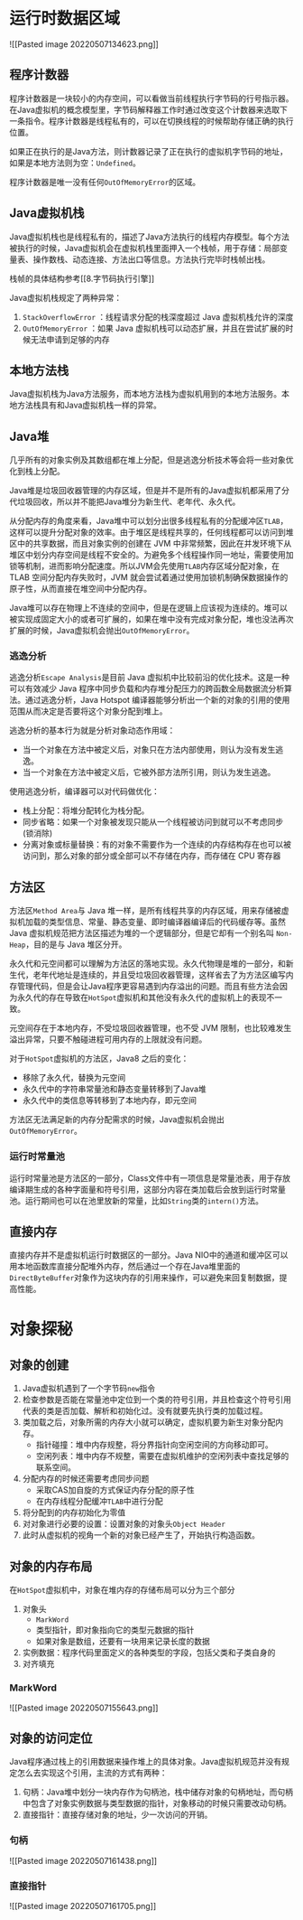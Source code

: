 # 运行时数据区域
![[Pasted image 20220507134623.png]]
## 程序计数器
程序计数器是一块较小的内存空间，可以看做当前线程执行字节码的行号指示器。在Java虚拟机的概念模型里，字节码解释器工作时通过改变这个计数器来选取下一条指令。程序计数器是线程私有的，可以在切换线程的时候帮助存储正确的执行位置。

如果正在执行的是Java方法，则计数器记录了正在执行的虚拟机字节码的地址，如果是本地方法则为空：`Undefined`。

程序计数器是唯一没有任何`OutOfMemoryError`的区域。

## Java虚拟机栈
Java虚拟机栈也是线程私有的，描述了Java方法执行的线程内存模型。每个方法被执行的时候，Java虚拟机会在虚拟机栈里面押入一个栈帧，用于存储：局部变量表、操作数栈、动态连接、方法出口等信息。方法执行完毕时栈帧出栈。

栈帧的具体结构参考[[8.字节码执行引擎]]

Java虚拟机栈规定了两种异常：
1. `StackOverflowError` ：线程请求分配的栈深度超过 Java 虚拟机栈允许的深度
2. `OutOfMemoryError` ：如果 Java 虚拟机栈可以动态扩展，并且在尝试扩展的时候无法申请到足够的内存

## 本地方法栈
Java虚拟机栈为Java方法服务，而本地方法栈为虚拟机用到的本地方法服务。本地方法栈具有和Java虚拟机栈一样的异常。

## Java堆
几乎所有的对象实例及其数组都在堆上分配，但是逃逸分析技术等会将一些对象优化到栈上分配。

Java堆是垃圾回收器管理的内存区域，但是并不是所有的Java虚拟机都采用了分代垃圾回收，所以并不能把Java堆分为新生代、老年代、永久代。

从分配内存的角度来看，Java堆中可以划分出很多线程私有的分配缓冲区`TLAB`，这样可以提升分配对象的效率。由于堆区是线程共享的，任何线程都可以访问到堆区中的共享数据，而且对象实例的创建在 JVM 中非常频繁，因此在并发环境下从堆区中划分内存空间是线程不安全的。为避免多个线程操作同一地址，需要使用加锁等机制，进而影响分配速度。所以JVM会先使用`TLAB`内存区域分配对象，在 TLAB 空间分配内存失败时，JVM 就会尝试着通过使用加锁机制确保数据操作的原子性，从而直接在堆空间中分配内存。

Java堆可以存在物理上不连续的空间中，但是在逻辑上应该视为连续的。堆可以被实现成固定大小的或者可扩展的，如果在堆中没有完成对象分配，堆也没法再次扩展的时候，Java虚拟机会抛出`OutOfMemoryError`。

### 逃逸分析
逃逸分析`Escape Analysis`是目前 Java 虚拟机中比较前沿的优化技术。这是一种可以有效减少 Java 程序中同步负载和内存堆分配压力的跨函数全局数据流分析算法。通过逃逸分析，Java Hotspot 编译器能够分析出一个新的对象的引用的使用范围从而决定是否要将这个对象分配到堆上。

逃逸分析的基本行为就是分析对象动态作用域：
-   当一个对象在方法中被定义后，对象只在方法内部使用，则认为没有发生逃逸。
-   当一个对象在方法中被定义后，它被外部方法所引用，则认为发生逃逸。

使用逃逸分析，编译器可以对代码做优化：
-   栈上分配：将堆分配转化为栈分配。
-   同步省略：如果一个对象被发现只能从一个线程被访问到就可以不考虑同步(锁消除)
-   分离对象或标量替换：有的对象不需要作为一个连续的内存结构存在也可以被访问到，那么对象的部分或全部可以不存储在内存，而存储在 CPU 寄存器

## 方法区
方法区`Method Area`与 Java 堆一样，是所有线程共享的内存区域，用来存储被虚拟机加载的类型信息、常量、静态变量、即时编译器编译后的代码缓存等。虽然 Java 虚拟机规范把方法区描述为堆的一个逻辑部分，但是它却有一个别名叫 `Non-Heap`，目的是与 Java 堆区分开。

永久代和元空间都可以理解为方法区的落地实现。永久代物理是堆的一部分，和新生代，老年代地址是连续的，并且受垃圾回收器管理，这样省去了为方法区编写内存管理代码，但是会让Java程序更容易遇到内存溢出的问题。而且有些方法会因为永久代的存在导致在`HotSpot`虚拟机和其他没有永久代的虚拟机上的表现不一致。

元空间存在于本地内存，不受垃圾回收器管理，也不受 JVM 限制，也比较难发生溢出异常，只要不触碰进程可用内存的上限就没有问题。

对于`HotSpot`虚拟机的方法区，Java8 之后的变化：
-   移除了永久代，替换为元空间
-   永久代中的字符串常量池和静态变量转移到了Java堆
-   永久代中的类信息等转移到了本地内存，即元空间

方法区无法满足新的内存分配需求的时候，Java虚拟机会抛出`OutOfMemoryError`。

### 运行时常量池
运行时常量池是方法区的一部分，Class文件中有一项信息是常量池表，用于存放编译期生成的各种字面量和符号引用，这部分内容在类加载后会放到运行时常量池。运行期间也可以在池里放新的常量，比如`String`类的`intern()`方法。

## 直接内存
直接内存并不是虚拟机运行时数据区的一部分。Java NIO中的通道和缓冲区可以用本地函数库直接分配堆外内存，然后通过一个存在Java堆里面的`DirectByteBuffer`对象作为这块内存的引用来操作，可以避免来回复制数据，提高性能。


# 对象探秘
## 对象的创建
1. Java虚拟机遇到了一个字节码`new`指令
2. 检查参数是否能在常量池中定位到一个类的符号引用，并且检查这个符号引用代表的类是否加载、解析和初始化过。没有就要先执行类的加载过程。
3. 类加载之后，对象所需的内存大小就可以确定，虚拟机要为新生对象分配内存。
	- 指针碰撞：堆中内存规整，将分界指针向空闲空间的方向移动即可。
	- 空闲列表：堆中内存不规整，需要在虚拟机维护的空闲列表中查找足够的联系空间。
4. 分配内存的时候还需要考虑同步问题
	- 采取CAS加自旋的方式保证内存分配的原子性
	- 在内存线程分配缓冲`TLAB`中进行分配
5. 将分配到的内存初始化为零值
6. 对对象进行必要的设置：设置对象的对象头`Object Header`
7. 此时从虚拟机的视角一个新的对象已经产生了，开始执行构造函数。

## 对象的内存布局
在`HotSpot`虚拟机中，对象在堆内存的存储布局可以分为三个部分
1. 对象头
	- `MarkWord`
	- 类型指针，即对象指向它的类型元数据的指针
	- 如果对象是数组，还要有一块用来记录长度的数据
2. 实例数据：程序代码里面定义的各种类型的字段，包括父类和子类自身的
3. 对齐填充

### MarkWord
![[Pasted image 20220507155643.png]]

## 对象的访问定位
Java程序通过栈上的引用数据来操作堆上的具体对象。Java虚拟机规范并没有规定怎么去实现这个引用，主流的方式有两种：
1. 句柄：Java堆中划分一块内存作为句柄池，栈中储存对象的句柄地址，而句柄中包含了对象实例数据与类型数据的指针，对象移动的时候只需要改动句柄。
2. 直接指针：直接存储对象的地址，少一次访问的开销。

### 句柄
![[Pasted image 20220507161438.png]]
### 直接指针
![[Pasted image 20220507161705.png]]
